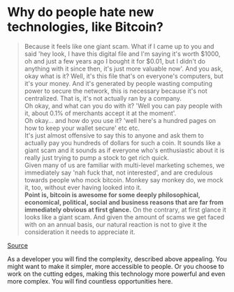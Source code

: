 # Why do people hate new technologies, like Bitcoin?



> Because it feels like one giant scam. What if I came up to you and said 'hey look, I have this digital file and I'm saying it's worth $1000, oh and just a few years ago I bought it for $0.01, but I didn't do anything with it since then, it's just more valuable now'.
And you ask, okay what is it? Well, it's this file that's on everyone's computers, but it's your money. And it's generated by people wasting computing power to secure the network, this is necessary because it's not centralized. That is, it's not actually ran by a company.  
Oh okay, and what can you do with it? 'Well you can pay people with it, about 0.1% of merchants accept it at the moment'.  
Oh okay... and how do you use it? 'well here's a hundred pages on how to keep your wallet secure' etc etc.  
It's just almost offensive to say this to anyone and ask them to actually pay you hundreds of dollars for such a coin. It sounds like a giant scam and it sounds as if everyone who's enthusiastic about it is really just trying to pump a stock to get rich quick.  
Given many of us are familiar with multi-level marketing schemes, we immediately say 'nah fuck that, not interested', and are credulous towards people who mock bitcoin. Monkey say monkey do, we mock it, too, without ever having looked into it.  
**Point is, bitcoin is awesome for some deeply philosophical, economical, political, social and business reasons that are far from immediately obvious at first glance.** On the contrary, at first glance it looks like a giant scam. And given the amount of scams we get faced with on an annual basis, our natural reaction is not to give it the consideration it needs to appreciate it.  

[Source](https://www.reddit.com/r/Bitcoin/comments/2oh2t9/why_do_people_hate_a_technology_bitcoin/cmn42d3)  
  
As a developer you will find the complexity, described above appealing. You might want to make it simpler, more accessible to people. Or you choose to work on the cutting edges, making this technology more powerful and even more complex. You will find countless opportunities here. 